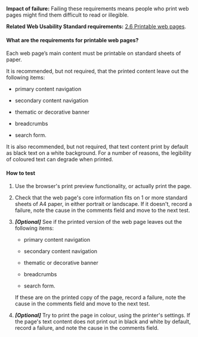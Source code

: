 
**Impact of failure:** Failing these requirements means people who print web pages might find them difficult to read or illegible.

**Related Web Usability Standard requirements:** [2.6 Printable web pages](https://webtoolkit.govt.nz/standards/web-usability-standard/#printable).

<div class="details" markdown="1">

#### What are the requirements for printable web pages?

Each web page’s main content must be printable on standard sheets of paper. 

It is recommended, but not required, that the printed content leave out the following items: 

* primary content navigation

* secondary content navigation

* thematic or decorative banner

* breadcrumbs

* search form. 

It is also recommended, but not required, that text content print by default as black text on a white background. For a number of reasons, the legibility of coloured text can degrade when printed.

</div>

#### How to test

1. Use the browser's print preview functionality, or actually print the page.

2. Check that the web page's core information fits on 1 or more standard sheets of A4 paper, in either portrait or landscape. If it doesn't, record a failure, note the cause in the comments field and move to the next test.

3. **_[Optional]_** See if the printed version of the web page leaves out the following items:

	* primary content navigation

	* secondary content navigation

	* thematic or decorative banner

	* breadcrumbs

	* search form.

	If these are on the printed copy of the page, record a failure, note the cause in the comments field and move to the next test.

4. **_[Optional]_** Try to print the page in colour, using the printer's settings. If the page's text content does not print out in black and white by default, record a failure, and note the cause in the comments field.
